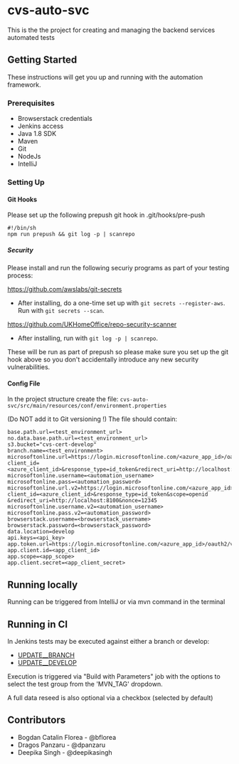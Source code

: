 # cvs-auto-svc
This is the the project for creating and managing the backend services automated tests

## Getting Started

These instructions will get you up and running with the automation framework.

### Prerequisites

- Browserstack credentials
- Jenkins access
- Java 1.8 SDK
- Maven
- Git
- NodeJs
- IntelliJ

### Setting Up

#### Git Hooks

Please set up the following prepush git hook in .git/hooks/pre-push

```
#!/bin/sh
npm run prepush && git log -p | scanrepo

```

##### Security

Please install and run the following securiy programs as part of your testing process:

https://github.com/awslabs/git-secrets

- After installing, do a one-time set up with `git secrets --register-aws`. Run with `git secrets --scan`.

https://github.com/UKHomeOffice/repo-security-scanner

- After installing, run with `git log -p | scanrepo`.

These will be run as part of prepush so please make sure you set up the git hook above so you don't accidentally introduce any new security vulnerabilities.

#### Config File

In the project structure create the file: `cvs-auto-svc/src/main/resources/conf/environment.properties` 

(Do NOT add it to Git versioning !)
The file should contain:

```properties
base.path.url=<test_environment_url>
no.data.base.path.url=<test_environment_url>
s3.bucket="cvs-cert-develop"
branch.name=<test_environment>
microsoftonline.url=https://login.microsoftonline.com/<azure_app_id>/oauth2/authorize?client_id=<azure_client_id>&response_type=id_token&redirect_uri=http://localhost:3000&scope=openid&response_mode=fragment&nonce=678910
microsoftonline.username=<automation_username>
microsoftonline.pass=<automation_password>
microsoftonline.url.v2=https://login.microsoftonline.com/<azure_app_id>/oauth2/v2.0/authorize?client_id=<azure_client_id>&response_type=id_token&scope=openid &redirect_uri=http://localhost:8100&nonce=12345
microsoftonline.username.v2=<automation_username>
microsoftonline.pass.v2=<automation_password>
browserstack.username=<browserstack_username>
browserstack.password=<browserstack_password>
data.location=develop
api.keys=<api_key>
app.token.url=https://login.microsoftonline.com/<azure_app_id>/oauth2/v2.0/token
app.client.id=<app_client_id>
app.scope=<app_scope>
app.client.secret=<app_client_secret>
```

## Running locally

Running can be triggered from IntelliJ or via mvn command in the terminal

## Running in CI

In Jenkins tests may be executed against either a branch or develop:

- [UPDATE__BRANCH](https://jenkins.cvs.dvsacloud.uk/job/UPDATE__BRANCH/job/job_feature_test_backend/)
- [UPDATE__DEVELOP](https://jenkins.cvs.dvsacloud.uk/job/UPDATE__DEVELOP/job/job_develop_test_backend/)

Execution is triggered via "Build with Parameters" job with the options to select the test group from the 'MVN_TAG' dropdown.

A full data reseed is also optional via a checkbox (selected by default)

## Contributors

 - Bogdan Catalin Florea - @bflorea
 - Dragos Panzaru - @dpanzaru
 - Deepika Singh - @deepikasingh